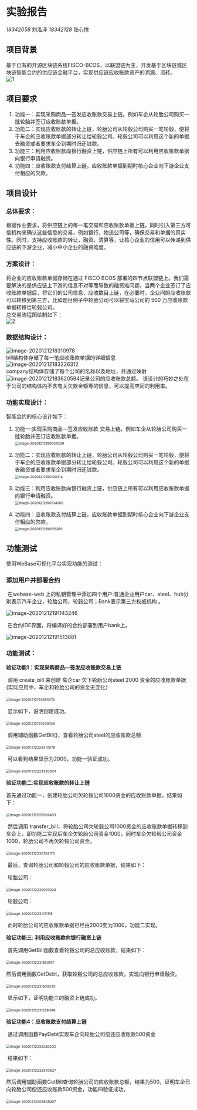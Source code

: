 # 实验报告

*18342058* 刘泓泽 *18342128* 张心悦

## 项目背景
基于已有的开源区块链系统FISCO-BCOS，以联盟链为主，开发基于区块链或区块链智能合约的供应链金融平台，实现供应链应收账款资产的溯源、流转。   
![1](./images/图片1.png)     

## 项目要求
1. 功能一：实现采购商品—签发应收账款交易上链。例如车企从轮胎公司购买一批轮胎并签订应收账款单据。
2. 功能二：实现应收账款的转让上链，轮胎公司从轮毂公司购买一笔轮毂，便将于车企的应收账款单据部分转让给轮毂公司。轮毂公司可以利用这个新的单据去融资或者要求车企到期时归还钱款。
3. 功能三：利用应收账款向银行融资上链，供应链上所有可以利用应收账款单据向银行申请融资。
4. 功能四：应收账款支付结算上链，应收账款单据到期时核心企业向下游企业支付相应的欠款。

## 项目设计
### 总体要求：
根据作业要求，将供应链上的每一笔交易和应收账款单据上链，同时引入第三方可信机构来确认这些信息的交易，例如银行，物流公司等，确保交易和单据的真实性。同时，支持应收账款的转让，融资，清算等，让核心企业的信用可以传递到供应链的下游企业，减小中小企业的融资难度。    
### 方案设计：
将企业的应收账款单据存储在通过 FISCO BCOS 部署的四节点联盟链上。我们需要解决的是供应链上下游的信息不对等而导致的融资难问题，当两个企业签订了应收账款单据后，将它们的公司信息、应收数目上链，在必要时，企业间的应收账款可以转移到第三方，比如题目例子中轮胎公司可以将宝马公司的 500 万应收账款单据转移给轮毂公司。  
总交易流程图绘制如下：  
![2](./images/图片2.png)    
### 数据结构设计：
![image-2020121218310978](./images/image-20201212183109786.png)   
 bill结构体存储了每一笔应收账款单据的详细信息    
![image-20201212183226312](./images/image-20201212183226312.png)     
company结构体存储了每个公司的名称以及地址，并通过映射![image-20201212183620594](./images/image-20201212183620594.png)记录公司的应收账款总额。
该设计的巧妙之处在于公司的结构体内不含有关欠款金额等的信息，可以提高空间的利用率。    
### 功能实现设计：
智能合约的核心设计如下：  
1. 功能一:实现采购商品—签发应收账款 交易上链。例如车企从轮胎公司购买一批轮胎并签订应收账款单据。      
   ​		<img src="./images/image-20201212190058339.png" alt="image-20201212190058339" style="zoom:67%;" />  

2. 功能二：实现应收账款的转让上链，轮胎公司从轮毂公司购买一笔轮毂，便将于车企的应收账款单据部分转让给轮毂公司。轮毂公司可以利用这个新的单据去融资或者要求车企到期时归还钱款。   
   ​	   <img src="./images/image-20201212190120314.png" alt="image-20201212190120314" style="zoom:67%;" />

3. 功能三：利用应收账款向银行融资上链，供应链上所有可以利用应收账款单据向银行申请融资。    
   ​		<img src="./images/image-20201212190134569.png" alt="image-20201212190134569" style="zoom:67%;" /> 

4. 功能四：应收账款支付结算上链，应收账款单据到期时核心企业向下游企业支付相应的欠款。   
   ​		<img src="./images/image-20201212190155910.png" alt="image-20201212190155910" style="zoom:67%;" />	 

## 功能测试

使用WeBase可视化平台实现功能的测试：

### 添加用户并部署合约

​		在webase-web 上的私钥管理中添加四个用户:普通企业用户car、steel、hub分别表示汽车企业，轮胎公司，轮毂公司；Bank表示第三方权威机构 。

![image-20201212191143246](./images/image-20201212191143246.png)

​		在合约IDE界面，将编译好的合约部署到用户bank上。

![image-20201212191513881](./images/image-20201212191513881.png)

### 功能测试：

**验证功能1**：**实现采购商品—签发应收账款交易上链**

​		调用 create_bill 来创建 车企car 欠下轮胎公司steel 2000 资金的应收账款单据(实际应用中，车企和轮胎公司的资金无变化）

​		<img src="./images/image-20201212193655574.png" alt="image-20201212193655574" style="zoom:67%;" /> 

​		显示如下，说明创建成功。

​		<img src="./images/image-20201212193539749.png" alt="image-20201212193539749" style="zoom:67%;" />	 

​		调用辅助函数GetBill()，查看轮胎公司steel的应收账款总额

​		<img src="./images/image-20201212223410078.png" alt="image-20201212223410078" style="zoom:67%;" />  

​		可以看到结果显示为2000，功能一验证成功。

​		<img src="./images/image-20201212223330304.png" alt="image-20201212223330304" style="zoom:67%;" /> 



**验证功能二**:**实现应收账款的转让上链**

​		首先通过功能一，创建轮胎公司欠轮毂公司1000资金的应收账款单据，结果如下：

​		<img src="./images/image-20201212225209433.png" alt="image-20201212225209433" style="zoom:67%;" /> 

​		然后调用 transfer_bill，将轮胎公司欠轮毂公司1000资金的应收账款单据转移到车企上，即功能二实现后车企欠轮胎公司资金1000，同时车企欠轮毂公司资金1000，轮胎公司不再欠轮毂公司资金。

​		<img src="./images/image-20201212230754175.png" alt="image-20201212230754175" style="zoom:67%;" /> 

​		最后，查询轮胎公司和轮毂公司的应收账款单据，结果如下：

​		轮胎公司：

​		<img src="./images/image-20201212230929328.png" alt="image-20201212230929328" style="zoom:67%;" /> 

​		轮毂公司：

​		<img src="./images/image-20201212231011118.png" alt="image-20201212231011118" style="zoom:67%;" />	 

​		此时轮胎公司的应收账款单据已经由2000变为1000，功能二实现。



**验证功能三**: **利用应收账款向银行融资上链**

​		首先调用GetBill函数查看轮毂公司的总应收账款，结果如下：

​		<img src="./images/image-20201212231850197.png" alt="image-20201212231850197" style="zoom:67%;" /> 

​		然后调用函数GetDebt，获取轮毂公司的总应收账款，实现向银行申请融资。

​		<img src="./images/image-20201212231603345.png" alt="image-20201212231603345" style="zoom:67%;" />		 

​		显示如下，证明功能三的融资上链成功。

​		<img src="./images/image-20201212231528499.png" alt="image-20201212231528499" style="zoom:67%;" /> 



**验证功能4：应收账款支付结算上链**

​		通过调用函数PayDebt实现车企向轮胎公司偿还应收账款500资金

​		<img src="./images/image-20201212232249232.png" alt="image-20201212232249232" style="zoom:67%;" /> 

​		结果如下：

​		<img src="./images/image-20201212232340627.png" alt="image-20201212232340627" style="zoom:67%;" /> 

​		然后调用辅助函数GetBill查询轮胎公司的应收账款总额，结果为500，证明车企已向轮胎公司偿还应收账款500资金，功能四验证成功。

​		<img src="./images/image-20201213003649207.png" alt="image-20201213003649207" style="zoom:67%;" />
